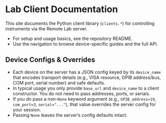 # Lab Client Documentation

This site documents the Python client library (`clients.*`) for controlling instruments via the Remote Lab server.

- For setup and usage basics, see the repository README.
- Use the navigation to browse device-specific guides and the full API.

## Device Configs & Overrides

- Each device on the server has a JSON config keyed by its `device_name` that
  encodes transport details (e.g., VISA resource, GPIB address/bus, COM port,
  serial number) and safe defaults.
- In typical usage you only provide `base_url` and `device_name` to a client
  constructor. You do not need to pass addresses, ports, or serials.
- If you do pass a non-`None` keyword argument (e.g., `GPIB_address=19`,
  `com_port=3`, `serial="..."`), that value overrides the server config for
  your session.
- Passing `None` leaves the server’s config defaults intact.
